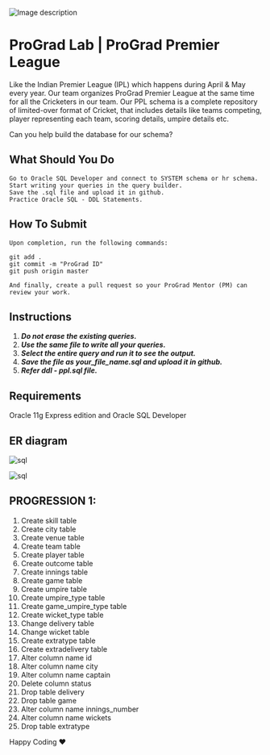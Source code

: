 ![Image description](https://i1.faceprep.in/ProGrad/face-logo-resized.png)

# ProGrad Lab | ProGrad Premier League

Like the Indian Premier League (IPL) which happens during April & May every year. Our team organizes ProGrad Premier League at the same time for all the Cricketers in our team. Our PPL schema is a complete repository of limited-over format of Cricket, that includes details like teams competing, player representing each team, scoring details, umpire details etc.

Can you help build the database for our schema?

## What Should You Do
```
Go to Oracle SQL Developer and connect to SYSTEM schema or hr schema.
Start writing your queries in the query builder.
Save the .sql file and upload it in github.
Practice Oracle SQL - DDL Statements.
```

## How To Submit
```
Upon completion, run the following commands:

git add .
git commit -m "ProGrad ID"
git push origin master

And finally, create a pull request so your ProGrad Mentor (PM) can review your work.
```

## Instructions

1. ***Do not erase the existing queries.***
2. ***Use the same file to write all your queries.***
3. ***Select the entire query and run it to see the output.***
4. ***Save the file as your_file_name.sql and upload it in github.***
5. ***Refer ddl - ppl.sql file.*** 

## Requirements
Oracle 11g Express edition and Oracle SQL Developer

## ER diagram

![sql](https://i1.faceprep.in/ProGrad/sql-ddl-lab2.png)

![sql](https://i1.faceprep.in/ProGrad/sql-ddl-lab1-instructions.png)


## PROGRESSION 1:

1. Create skill table
2. Create city table
3. Create venue table
4. Create team table
5. Create player table
6. Create outcome table
7. Create innings table
8. Create game table
9. Create umpire table
10. Create umpire_type table
11. Create game_umpire_type table
12. Create wicket_type table
13. Change delivery table
14. Change wicket table
15. Create extratype table
16. Create extradelivery table
17. Alter column name id
18. Alter column name city
19. Alter column name captain
20. Delete column status
21. Drop table delivery
22. Drop table game
23. Alter column name innings_number
24. Alter column name wickets
25. Drop table extratype


Happy Coding ❤️
